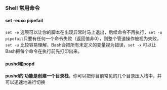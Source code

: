 ### Shell 常用命令

#### set -euxo pipefail

`set -e` 选项可以让你的脚本在出现异常时马上退出，后续命令不再执行，`set -o pipefail`只要有任何一个命令失败（返回值非0），则整个管道操作被视为失败，`set -u` 比较容易理解，Bash会把所有未定义的变量视为错误，`set -x` 可以让Bash把每个命令在执行前先打印出来。

#### pushd和popd

**pushd的 功能是创建一个目录栈**，你可以把你目前常见的几个目录压入栈中，并可以迅速地进行切换





